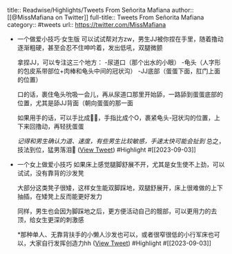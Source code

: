 title:: Readwise/Highlights/Tweets From Señorita Mafiana
author:: [[@MissMafiana on Twitter]]
full-title:: Tweets From Señorita Mafiana
category:: #tweets
url:: https://twitter.com/MissMafiana
- 一个做爱小技巧·女生版
  可以试试帮对方zw，男生JJ被你捏在手里，随着撸动逐渐粗硬，甚至会忍不住呻吟着，发出低吼，双腿微颤
  
  拿捏JJ，可以专注这三个地方：
  -尿道口（那个出水的小眼）
  -龟头（人字形的包皮系带部位+肉棒和龟头中间的冠状沟）
  -JJ底部（蛋蛋下面，肛门上面的位置）
  
  口的话，裹住龟头吮吸一会儿，再从尿道口那里开始舔，一路舔到蛋蛋底部的位置，尤其是舔JJ背面（朝向蛋蛋的那一面
  
  如果用手的话，可以手比成👌🏻，手指比成个O，裹紧龟头-冠状沟的位置，上下来回撸动，再轻抚蛋蛋
  
  *记得和男生确认力道、速度，有些男生比较敏感，手速太快可能会扯到*
  总之，技法到位，猛男落泪🥺 ([View Tweet](https://twitter.com/MissMafiana/status/1698169287691653194)) #Highlight #[[2023-09-03]]
- 一个女上做爱小技巧
  如果床上感觉腿脚舒展不开，尤其是女生使不上劲，可以试试，没有靠背的沙发凳
  
  大部分这类凳子很矮，这样女生能双脚踩地，双腿舒展开，床上很难做的上下抽插，在矮凳上反而能更好发力
  
  同样，男生也会因为脚踩地之后，更方便活动自己的髋部，可以更用力的去顶，给女生更深的刺激感
  
  *那种单人、无靠背扶手的小懒人沙发也可以，或者很窄很低的小行军床也可以，大家自行发挥创造力hh ([View Tweet](https://twitter.com/MissMafiana/status/1697959038498038072)) #Highlight #[[2023-09-03]]